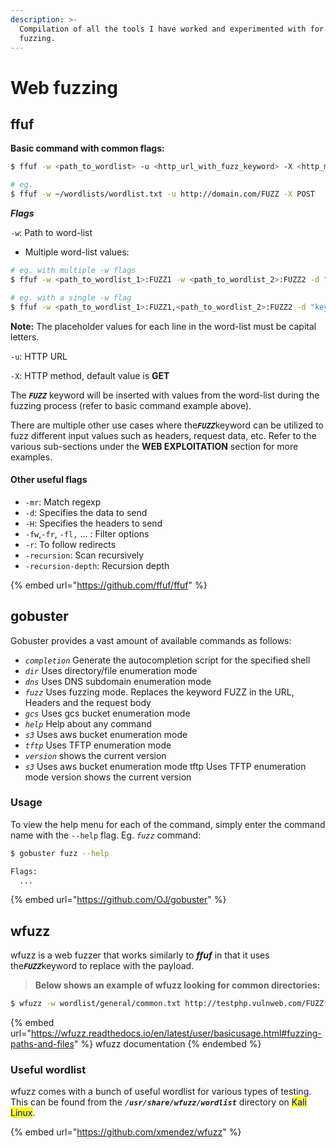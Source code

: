 ```yaml
---
description: >-
  Compilation of all the tools I have worked and experimented with for web
  fuzzing.
---
```


# Web fuzzing

## ffuf

**Basic command with common flags:**

```bash
$ ffuf -w <path_to_wordlist> -u <http_url_with_fuzz_keyword> -X <http_method>

# eg.
$ ffuf -w ~/wordlists/wordlist.txt -u http://domain.com/FUZZ -X POST
```

_**Flags**_

`-w`: Path to word-list

* Multiple word-list values:

```bash
# eg. with multiple -w flags
$ ffuf -w <path_to_wordlist_1>:FUZZ1 -w <path_to_wordlist_2>:FUZZ2 -d "key1=FUZZ1&key2=FUZZ2"

# eg. with a single -w flag
$ ffuf -w <path_to_wordlist_1>:FUZZ1,<path_to_wordlist_2>:FUZZ2 -d "key1=FUZZ1&key2=FUZZ2"
```

**Note:** The placeholder values for each line in the word-list must be capital letters.

`-u`: HTTP URL

`-X`: HTTP method, default value is **GET**

The _**`FUZZ`**_ keyword will be inserted with values from the word-list during the fuzzing process (refer to basic command example above).

There are multiple other use cases where th&#x65;_**`FUZZ`**_&#x6B;eyword can be utilized to fuzz different input values such as headers, request data, etc. Refer to the various sub-sections under the **WEB EXPLOITATION** section for more examples.

#### Other useful flags

* `-mr`: Match regexp
* `-d`: Specifies the data to send
* `-H`: Specifies the headers to send
* `-fw`,`-fr`, `-fl,` ... : Filter options
* `-r`: To follow redirects
* `-recursion`: Scan recursively
* `-recursion-depth`: Recursion depth

{% embed url="https://github.com/ffuf/ffuf" %}

## gobuster

Gobuster provides a vast amount of available commands as follows:

* _`completion`_ Generate the autocompletion script for the specified shell
* _`dir`_ Uses directory/file enumeration mode
* _`dns`_ Uses DNS subdomain enumeration mode
* _`fuzz`_ Uses fuzzing mode. Replaces the keyword FUZZ in the URL, Headers and the request body
* _`gcs`_ Uses gcs bucket enumeration mode&#x20;
* _`help`_ Help about any command
* _`s3`_ Uses aws bucket enumeration mode&#x20;
* _`tftp`_ Uses TFTP enumeration mode&#x20;
* _`version`_ shows the current version
* _`s3`_ Uses aws bucket enumeration mode tftp Uses TFTP enumeration mode version shows the current version

### Usage

To view the help menu for each of the command, simply enter the command name with the `--help` flag.  Eg. _`fuzz`_ command:

```bash
$ gobuster fuzz --help 

Flags:
  ...
```

{% embed url="https://github.com/OJ/gobuster" %}

## wfuzz

wfuzz is a web fuzzer that works similarly to _**ffuf**_ in that it uses th&#x65;_**`FUZZ`**_&#x6B;eyword to replace with the payload.

> **Below shows an example of wfuzz looking for common directories:**

```bash
$ wfuzz -w wordlist/general/common.txt http://testphp.vulnweb.com/FUZZ
```

{% embed url="https://wfuzz.readthedocs.io/en/latest/user/basicusage.html#fuzzing-paths-and-files" %}
wfuzz documentation
{% endembed %}

### Useful wordlist

wfuzz comes with a bunch of useful wordlist for various types of testing. This can be found from the _**`/usr/share/wfuzz/wordlist`**_ directory on <mark style="color:blue;">Kali Linux</mark>.

{% embed url="https://github.com/xmendez/wfuzz" %}
